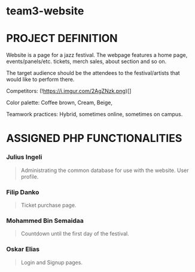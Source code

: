 # team3-website


# PROJECT DEFINITION


Website is a page for a jazz festival. The webpage features a home page, events/panels/etc.
tickets, merch sales, about section and so on.

The target audience should be the attendees to the festival/artists that would like to perform there.

Competitors: <insert here>
(!https://i.imgur.com/2AgZNzk.png)[]

Color palette: Coffee brown, Cream, Beige, 

Teamwork practices: Hybrid, sometimes online, sometimes on campus.

# ASSIGNED PHP FUNCTIONALITIES
### Julius Ingeli
> Administrating the common database for use with the website. 
> User profile.

### Filip Danko
> Ticket purchase page.

### Mohammed Bin Semaidaa 
> Countdown until the first day of the festival.

### Oskar Elias 
> Login and Signup pages.